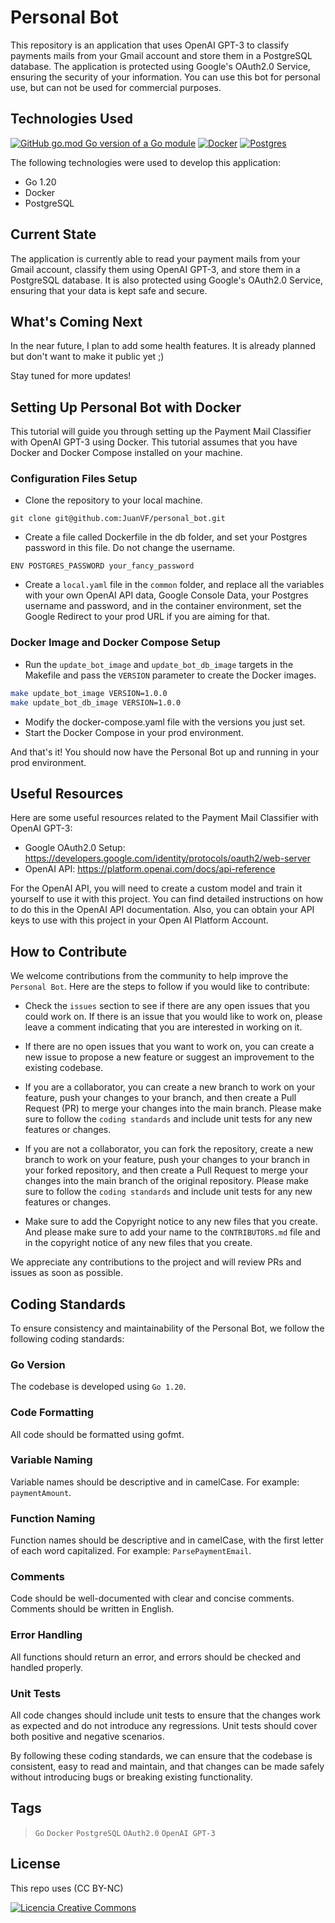 # Personal Bot

This repository is an application that uses OpenAI GPT-3 to classify payments mails from your Gmail account and store them in a PostgreSQL database. The application is protected using Google's OAuth2.0 Service, ensuring the security of your information. You can use this bot for personal use, but can not be used for commercial purposes.

## Technologies Used

[![GitHub go.mod Go version of a Go module](https://img.shields.io/badge/Go-00ADD8?style=for-the-badge&logo=go&logoColor=white)](https://img.shields.io/badge/Go-00ADD8?style=for-the-badge&logo=go&logoColor=white)
[![Docker](https://img.shields.io/badge/Docker-2CA5E0?style=for-the-badge&logo=docker&logoColor=white)](https://img.shields.io/badge/Docker-2CA5E0?style=for-the-badge&logo=docker&logoColor=white)
[![Postgres](https://img.shields.io/badge/PostgreSQL-316192?style=for-the-badge&logo=postgresql&logoColor=white)](https://img.shields.io/badge/PostgreSQL-316192?style=for-the-badge&logo=postgresql&logoColor=white)

The following technologies were used to develop this application:

- Go 1.20
- Docker
- PostgreSQL

## Current State

The application is currently able to read your payment mails from your Gmail account, classify them using OpenAI GPT-3, and store them in a PostgreSQL database. It is also protected using Google's OAuth2.0 Service, ensuring that your data is kept safe and secure.

## What's Coming Next

In the near future, I plan to add some health features. It is already planned but don't want to make it public yet ;\)

Stay tuned for more updates!

## Setting Up Personal Bot with Docker

This tutorial will guide you through setting up the Payment Mail Classifier with OpenAI GPT-3 using Docker. This tutorial assumes that you have Docker and Docker Compose installed on your machine.

### Configuration Files Setup

- Clone the repository to your local machine.

`git clone git@github.com:JuanVF/personal_bot.git`

- Create a file called Dockerfile in the db folder, and set your Postgres password in this file. Do not change the username.

```docker
ENV POSTGRES_PASSWORD your_fancy_password
```

- Create a `local.yaml` file in the `common` folder, and replace all the variables with your own OpenAI API data, Google Console Data, your Postgres username and password, and in the container environment, set the Google Redirect to your prod URL if you are aiming for that.

### Docker Image and Docker Compose Setup

- Run the `update_bot_image` and `update_bot_db_image` targets in the Makefile and pass the `VERSION` parameter to create the Docker images.

```bash
make update_bot_image VERSION=1.0.0
make update_bot_db_image VERSION=1.0.0
```

- Modify the docker-compose.yaml file with the versions you just set.
- Start the Docker Compose in your prod environment.

And that's it! You should now have the Personal Bot up and running in your prod environment.

## Useful Resources

Here are some useful resources related to the Payment Mail Classifier with OpenAI GPT-3:

- Google OAuth2.0 Setup: https://developers.google.com/identity/protocols/oauth2/web-server
- OpenAI API: https://platform.openai.com/docs/api-reference

For the OpenAI API, you will need to create a custom model and train it yourself to use it with this project. You can find detailed instructions on how to do this in the OpenAI API documentation. Also, you can obtain your API keys to use with this project in your Open AI Platform Account.

## How to Contribute

We welcome contributions from the community to help improve the `Personal Bot`. Here are the steps to follow if you would like to contribute:

- Check the `issues` section to see if there are any open issues that you could work on. If there is an issue that you would like to work on, please leave a comment indicating that you are interested in working on it.

- If there are no open issues that you want to work on, you can create a new issue to propose a new feature or suggest an improvement to the existing codebase.

- If you are a collaborator, you can create a new branch to work on your feature, push your changes to your branch, and then create a Pull Request (PR) to merge your changes into the main branch. Please make sure to follow the `coding standards` and include unit tests for any new features or changes.

- If you are not a collaborator, you can fork the repository, create a new branch to work on your feature, push your changes to your branch in your forked repository, and then create a Pull Request to merge your changes into the main branch of the original repository. Please make sure to follow the `coding standards` and include unit tests for any new features or changes.

- Make sure to add the Copyright notice to any new files that you create. And please make sure to add your name to the `CONTRIBUTORS.md` file and in the copyright notice of any new files that you create.

We appreciate any contributions to the project and will review PRs and issues as soon as possible.

## Coding Standards

To ensure consistency and maintainability of the Personal Bot, we follow the following coding standards:

### Go Version

The codebase is developed using `Go 1.20`.

### Code Formatting

All code should be formatted using gofmt.

### Variable Naming

Variable names should be descriptive and in camelCase. For example: `paymentAmount`.

### Function Naming

Function names should be descriptive and in camelCase, with the first letter of each word capitalized. For example: `ParsePaymentEmail`.

### Comments

Code should be well-documented with clear and concise comments. Comments should be written in English.

### Error Handling

All functions should return an error, and errors should be checked and handled properly.

### Unit Tests

All code changes should include unit tests to ensure that the changes work as expected and do not introduce any regressions. Unit tests should cover both positive and negative scenarios.

By following these coding standards, we can ensure that the codebase is consistent, easy to read and maintain, and that changes can be made safely without introducing bugs or breaking existing functionality.

## Tags

> `Go` `Docker` `PostgreSQL` `OAuth2.0` `OpenAI GPT-3`

## License

This repo uses (CC BY-NC)

[![Licencia Creative Commons](https://i.creativecommons.org/l/by-nc/4.0/88x31.png)](http://creativecommons.org/licenses/by-nc/4.0/)
